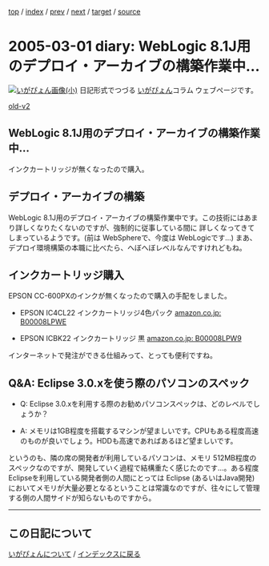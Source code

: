 [top](https://igapyon.github.io/diary/) 
 / [index](https://igapyon.github.io/diary/2005/index.html) 
 / [prev](https://igapyon.github.io/diary/2005/ig050227.html) 
 / [next](https://igapyon.github.io/diary/2005/ig050304.html) 
 / [target](https://igapyon.github.io/diary/2005/ig050301.html) 
 / [source](https://github.com/igapyon/diary/blob/gh-pages/2005/ig050301.html.src.md) 

2005-03-01 diary: WebLogic 8.1J用のデプロイ・アーカイブの構築作業中…
=====================================================================================================
[![いがぴょん画像(小)](https://igapyon.github.io/diary/images/iga200306s.jpg "いがぴょん")](https://igapyon.github.io/diary/memo/memoigapyon.html) 日記形式でつづる [いがぴょん](https://igapyon.github.io/diary/memo/memoigapyon.html)コラム ウェブページです。

[old-v2](ig050301-orig.html)

## WebLogic 8.1J用のデプロイ・アーカイブの構築作業中…

インクカートリッジが無くなったので購入。


## デプロイ・アーカイブの構築

WebLogic 8.1J用のデプロイ・アーカイブの構築作業中です。この技術にはあまり詳しくなりたくないのですが、強制的に従事している間に 詳しくなってきてしまっているようです。(前は WebSphereで、今度は WebLogicです…) まあ、デプロイ環境構築の本職に比べたら、へぼへぼレベルなんですけれどもね。

## インクカートリッジ購入

EPSON CC-600PXのインクが無くなったので購入の手配をしました。

* EPSON IC4CL22 インクカートリッジ4色パック [amazon.co.jp: B00008LPWE](http://www.amazon.co.jp/exec/obidos/ASIN/B00008LPWE/igapyondiary-22)
  
* EPSON ICBK22 インクカートリッジ 黒 [amazon.co.jp: B00008LPW9](http://www.amazon.co.jp/exec/obidos/ASIN/B00008LPW9/igapyondiary-22)

インターネットで発注ができる仕組みって、とっても便利ですね。

## Q&A: Eclipse 3.0.xを使う際のパソコンのスペック

* Q: Eclipse 3.0.xを利用する際のお勧めパソコンスペックは、どのレベルでしょうか？
  
* A: メモリは1GB程度を搭載するマシンが望ましいです。CPUもある程度高速のものが良いでしょう。HDDも高速であればあるほど望ましいです。

というのも、隣の席の開発者が利用しているパソコンは、メモリ 512MB程度のスペックなのですが、開発していく過程で結構重たく感じたのです…。ある程度
Eclipseを利用している開発者側の人間にとっては Eclipse (あるいはJava開発) においてメモリが大量必要となるということは常識なのですが、往々にして管理する側の人間サイドが知らないものですから。

----------------------------------------------------------------------------------------------------

## この日記について
[いがぴょんについて](https://igapyon.github.io/diary/memo/memoigapyon.html) / [インデックスに戻る](https://igapyon.github.io/diary/idxall.html)

